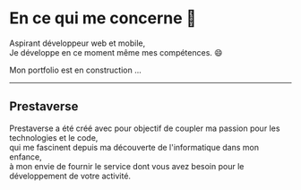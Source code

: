 # En ce qui me concerne 👋

Aspirant développeur web et mobile,<br />
Je développe en ce moment même mes compétences. 😄

Mon portfolio est en construction ... 

<hr />

## Prestaverse

Prestaverse a été créé avec pour objectif de coupler ma passion pour les technologies et le code,<br /> 
qui me fascinent depuis ma découverte de l'informatique dans mon enfance,<br /> 
à mon envie de fournir le service dont vous avez besoin pour le développement de votre activité.

<!--
**L0ot3r/L0ot3r** is a ✨ _special_ ✨ repository because its `README.md` (this file) appears on your GitHub profile.

Here are some ideas to get you started:

- 🔭 I’m currently working on ...
- 🌱 I’m currently learning ...
- 👯 I’m looking to collaborate on ...
- 🤔 I’m looking for help with ...
- 💬 Ask me about ...
- 📫 How to reach me: ...
- 😄 Pronouns: ...
- ⚡ Fun fact: ...
-->
